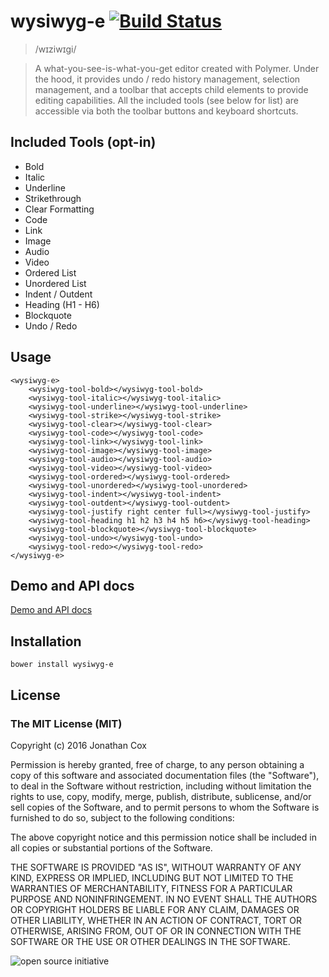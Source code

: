 # wysiwyg-e [![Build Status](https://travis-ci.org/miztroh/wysiwyg-e.svg?branch=master)](https://travis-ci.org/miztroh/wysiwyg-e)

> /wɪziwɪɡi/

> A what-you-see-is-what-you-get editor created with Polymer.	Under the hood, it provides undo / redo history management, selection management, and a toolbar that accepts child elements to provide editing capabilities.	All the included tools (see below for list) are accessible via both the toolbar buttons and keyboard shortcuts.

## Included Tools (opt-in)

* Bold
* Italic
* Underline
* Strikethrough
* Clear Formatting
* Code
* Link
* Image
* Audio
* Video
* Ordered List
* Unordered List
* Indent / Outdent
* Heading (H1 - H6)
* Blockquote
* Undo / Redo

## Usage

```
<wysiwyg-e>
	<wysiwyg-tool-bold></wysiwyg-tool-bold>
	<wysiwyg-tool-italic></wysiwyg-tool-italic>
	<wysiwyg-tool-underline></wysiwyg-tool-underline>
	<wysiwyg-tool-strike></wysiwyg-tool-strike>
	<wysiwyg-tool-clear></wysiwyg-tool-clear>
	<wysiwyg-tool-code></wysiwyg-tool-code>
	<wysiwyg-tool-link></wysiwyg-tool-link>
	<wysiwyg-tool-image></wysiwyg-tool-image>
	<wysiwyg-tool-audio></wysiwyg-tool-audio>
	<wysiwyg-tool-video></wysiwyg-tool-video>
	<wysiwyg-tool-ordered></wysiwyg-tool-ordered>
	<wysiwyg-tool-unordered></wysiwyg-tool-unordered>
	<wysiwyg-tool-indent></wysiwyg-tool-indent>
	<wysiwyg-tool-outdent></wysiwyg-tool-outdent>
	<wysiwyg-tool-justify right center full></wysiwyg-tool-justify>
	<wysiwyg-tool-heading h1 h2 h3 h4 h5 h6></wysiwyg-tool-heading>
	<wysiwyg-tool-blockquote></wysiwyg-tool-blockquote>
	<wysiwyg-tool-undo></wysiwyg-tool-undo>
	<wysiwyg-tool-redo></wysiwyg-tool-redo>
</wysiwyg-e>
```

## Demo and API docs

[Demo and API docs](https://miztroh.github.io/bower_components/wysiwyg-e/)

## Installation

``bower install wysiwyg-e``

## License

### The MIT License (MIT)
Copyright (c) 2016 Jonathan Cox

Permission is hereby granted, free of charge, to any person obtaining a copy of this software and associated documentation files (the "Software"), to deal in the Software without restriction, including without limitation the rights to use, copy, modify, merge, publish, distribute, sublicense, and/or sell copies of the Software, and to permit persons to whom the Software is furnished to do so, subject to the following conditions:

The above copyright notice and this permission notice shall be included in all copies or substantial portions of the Software.

THE SOFTWARE IS PROVIDED "AS IS", WITHOUT WARRANTY OF ANY KIND, EXPRESS OR IMPLIED, INCLUDING BUT NOT LIMITED TO THE WARRANTIES OF MERCHANTABILITY, FITNESS FOR A PARTICULAR PURPOSE AND NONINFRINGEMENT. IN NO EVENT SHALL THE AUTHORS OR COPYRIGHT HOLDERS BE LIABLE FOR ANY CLAIM, DAMAGES OR OTHER LIABILITY, WHETHER IN AN ACTION OF CONTRACT, TORT OR OTHERWISE, ARISING FROM, OUT OF OR IN CONNECTION WITH THE SOFTWARE OR THE USE OR OTHER DEALINGS IN THE SOFTWARE.

![open source initiative](https://miztroh.github.io/bower_components/wysiwyg-e/images/open-source-initiative.png)
